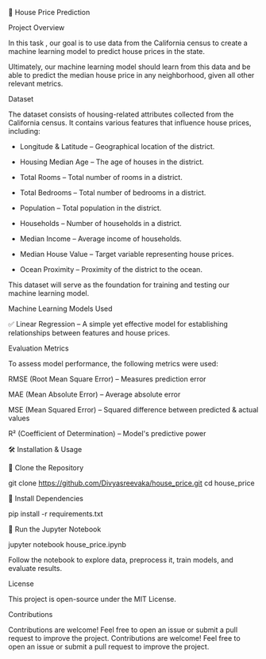 🏡 House Price Prediction

Project Overview

In this task , our goal is to use data from the California census to create a machine learning model to predict house prices in the state.

Ultimately, our machine learning model should learn from this data and be able to predict the median house price in any neighborhood, given all other relevant metrics.

Dataset

The dataset consists of housing-related attributes collected from the California census. It contains various features that influence house prices, including:

- Longitude & Latitude – Geographical location of the district.

- Housing Median Age – The age of houses in the district.

- Total Rooms – Total number of rooms in a district.

- Total Bedrooms – Total number of bedrooms in a district.

- Population – Total population in the district.

- Households – Number of households in a district.

- Median Income – Average income of households.

- Median House Value – Target variable representing house prices.

- Ocean Proximity – Proximity of the district to the ocean.

This dataset will serve as the foundation for training and testing our machine learning model.

Machine Learning Models Used

✅ Linear Regression – A simple yet effective model for establishing relationships between features and house prices.

Evaluation Metrics

To assess model performance, the following metrics were used:

RMSE (Root Mean Square Error) – Measures prediction error

MAE (Mean Absolute Error) – Average absolute error

MSE (Mean Squared Error) – Squared difference between predicted & actual values

R² (Coefficient of Determination) – Model's predictive power

🛠 Installation & Usage

🔹 Clone the Repository

git clone https://github.com/Divyasreevaka/house_price.git cd house_price

🔹 Install Dependencies

pip install -r requirements.txt

🔹 Run the Jupyter Notebook

jupyter notebook house_price.ipynb

Follow the notebook to explore data, preprocess it, train models, and evaluate results.

License

This project is open-source under the MIT License.

Contributions

Contributions are welcome! Feel free to open an issue or submit a pull request to improve the project. Contributions are welcome! Feel free to open an issue or submit a pull request to improve the project.
